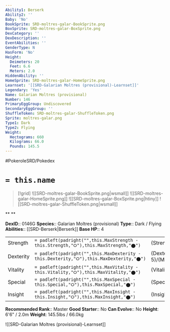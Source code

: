 ```yaml
---
Ability1: Berserk
Ability2: ''
Baby: 'No'
BookSprite: SRD-moltres-galar-BookSprite.png
BoxSprite: SRD-moltres-galar-BoxSprite.png
DexCategory: ''
DexDescription: ''
EventAbilities: ''
GenderType: N
HasForm: 'No'
Height:
  Deimeters: 20
  Feet: 6.6
  Meters: 2.0
HiddenAbility: ''
HomeSprite: SRD-moltres-galar-HomeSprite.png
Learnset: '[[SRD-Galarian Moltres (provisional)-Learnset]]'
Legendary: 'Yes'
Name: Galarian Moltres (provisional)
Number: 146
PrimaryEggGroup: Undiscovered
SecondaryEggGroup: ''
ShuffleToken: SRD-moltres-galar-ShuffleToken.png
Sprite: moltres-galar.png
Type1: Dark
Type2: Flying
Weight:
  Hectograms: 660
  Kilograms: 66.0
  Pounds: 145.5
---
```


#PokeroleSRD/Pokedex

# `= this.name`

> [!grid]
> ![[SRD-moltres-galar-BookSprite.png|wsmall]]
> ![[SRD-moltres-galar-HomeSprite.png]]
> ![[SRD-moltres-galar-BoxSprite.png|htiny]]
> ![[SRD-moltres-galar-ShuffleToken.png|wsmall]]


**
**

**DexID**:: 0146G
**Species**:: Galarian Moltres (provisional)
**Type**:: Dark / Flying
**Abilities**:: [[SRD-Berserk|Berserk]]
**Base HP**:: 4

|           |                                                                                        |                                          |
| --------- | -------------------------------------------------------------------------------------- | ---------------------------------------- |
| Strength  | `= padleft(padright("",this.MaxStrength - this.Strength,"⭘"),this.MaxStrength,"⬤")`    | (Strength::5)/(MaxStrength::5)   |
| Dexterity | `= padleft(padright("",this.MaxDexterity - this.Dexterity,"⭘"),this.MaxDexterity,"⬤")` | (Dexterity:: 5)/(MaxDexterity::5) |
| Vitality  | `= padleft(padright("",this.MaxVitality - this.Vitality,"⭘"),this.MaxVitality,"⬤")`    | (Vitality::5)/(MaxVitality::5)   |
| Special   | `= padleft(padright("",this.MaxSpecial - this.Special,"⭘"),this.MaxSpecial,"⬤")`       | (Special::6)/(MaxSpecial::6)     |
| Insight   | `= padleft(padright("",this.MaxInsight - this.Insight,"⭘"),this.MaxInsight,"⬤")`       | (Insight::7)/(MaxInsight::7)     |


**Recommended Rank**:: Master
**Good Starter**:: No
**Can Evolve**:: No
**Height**: 6'6" / 2.0m
**Weight**: 145.5lbs / 66.0kg

![[SRD-Galarian Moltres (provisional)-Learnset]]